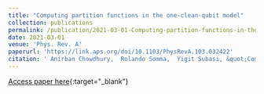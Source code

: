 ```yaml
---
title: "Computing partition functions in the one-clean-qubit model"
collection: publications
permalink: /publication/2021-03-01-Computing-partition-functions-in-the-one-clean-qubit-model
date: 2021-03-01
venue: 'Phys. Rev. A'
paperurl: 'https://link.aps.org/doi/10.1103/PhysRevA.103.032422'
citation: ' Anirban Chowdhury,  Rolando Somma,  Yigit Subasi, &quot;Computing partition functions in the one-clean-qubit model.&quot; Phys. Rev. A 103 032422, (2021).'
---
```

[Access paper here](https://link.aps.org/doi/10.1103/PhysRevA.103.032422){:target="_blank"}
